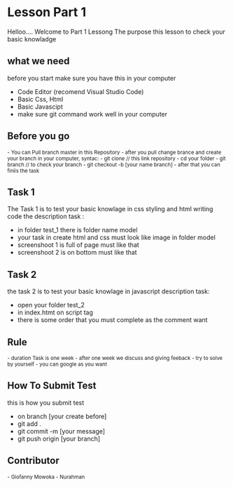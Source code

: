 # Lesson Part 1
Helloo.... Welcome to Part 1 Lessong 
The purpose this lesson to check your basic knowladge

## what we need
before you start make sure you have this in your computer
<sub>
 - Code Editor (recomend Visual Studio Code)
 - Basic Css, Html
 - Basic Javascipt
 - make sure git command work well in your computer
</sub>


## Before you go
<sub>
 - You can Pull branch master in this Repository
 - after you pull change brance and create your branch in your computer, syntac:
 - git clone // this link repository
 - cd your folder
 - git branch // to check your branch
 - git checkout -b [your name branch]
 - after that you can finiis the task
</sub>


## Task 1
The Task 1 is to test your basic knowlage in css styling and html writing code
the description task :
<sub>
 - in folder test_1 there is folder name model
 - your task in create html and css must look like image in folder model
 - screenshoot 1 is full of page must like that
 - screenshoot 2 is on bottom must like that
</sub>


## Task 2
the task 2 is to test your basic knowlage in javascript
description task:
<sub>
 - open your folder test_2
 - in index.htmt on script tag
 - there is some order that you must complete as the comment want
</sub>


## Rule
<sub>
 - duration Task is one week 
 - after one week we discuss and giving feeback
 - try to solve by yourself
 - you can google as you want
</sub>

## How To Submit Test
this is how you submit test
<sub>
 - on branch [your create before]
 - git add .
 - git commit -m [your message]
 - git push origin [your branch]
</sub>


## Contributor
<sub>
 - Giofanny Mowoka
 - Nurahman
</sub>
